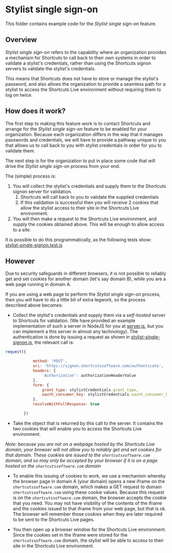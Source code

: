 # Stylist single sign-on

This folder contains example code for the _Stylist single sign-on_ 
feature.

## Overview

_Stylist single sign-on_ refers to the capability where an organization
provides a mechanism for Shortcuts to call back to their own systems in
order to validate a stylist's credentials, rather than using the Shortcuts
signon servers to validate the stylist's credentials.

This means that Shortcuts does not have to store or manage the stylist's 
password, and also allows the organization to provide a seamless path
for a stylist to access the Shortcuts Live environment without requiring
them to log on twice.

## How does it work?

The first step to making this feature work is to contact Shortcuts and 
arrange for the _Stylist single sign-on_ feature to be enabled for your
organization. Because each organization differs in the way that it manages
passwords and credentials, we will have to provide a pathway unique to
you that allows us to call back to you with stylist credentials in order
for you to validate them.

The next step is for the organization to put in place some code that will
drive the _Stylist single sign-on_ process from your end. 

The (simple) process is:

1. You will collect the stylist's credentials and supply them
to the Shortcuts signon server for validation.
    1. Shortcuts will call back to you to validate the supplied 
    credentials  
    1. If this validation is successful then you will 
    receive 2 cookies that allow the stylist access to their 
    site in the Shortcuts Live environment.
1. You will then make a request to the Shortcuts Live environment,
and supply the cookies obtained above. This will be enough to allow access
to a site.

It is possible to do this programmatically, as the following tests show: 
[stylist-single-signon.test.js](./js/test/stylist-single-signon.test.js)

## However

Due to security safeguards in different browsers, it is not possible to
reliably get and set cookies for another domain (let's say domain B), 
while you are a web page running in domain A.

If you are using a web page to perform the _Stylist single sign-on_ 
process, then you will have to do a little bit of extra legwork, so the
process described above becomes:

- Collect the stylist's credentials and supply them via a _self-hosted
server_ to Shortcuts for validation. 
(We have provided an example implementation of such a server in 
NodeJS for you at [server.js](./js/src/server.js), but you can 
implement a this server in almost any technology). The 
authentication is done by issuing a request as shown in 
[stylist-single-signon.js](./js/src/stylist-single-signon.js), the 
relevant call is:
~~~ javascript
request({

            method: 'POST',
            uri: 'https://signon.shortcutssoftware.com/authenticate',
            headers: {
                'Authorization': authorizationHeaderValue
            },
            form: {
                grant_type: stylistCredentials.grant_type,
                oauth_consumer_key: stylistCredentials.oauth_consumer_key
            },
            resolveWithFullResponse: true

        })
~~~

- Take the object that is returned by this call to the server. It 
contains the two cookies that will enable you to access the Shortcuts 
Live environment.

*Note: because you are not on a webpage hosted by the Shortcuts Live 
domain, your browser will not allow you to reliably get and 
set cookies for that domain. These cookies are issued to the 
`shortcutssoftware.com` domain, and so may only be accepted by your 
browser if it is on a page hosted on the `shortcutssoftware.com` domain*

- To enable this issuing of cookies to work, we use a mechanism whereby
the browser page in domain A (your domain) opens a new iframe on 
the `shortcutssoftware.com` domain, which makes a GET request to domain 
`shortcutssoftware.com` using these cookie values. Because this request 
is on the `shortcutssoftware.com` domain, the browser accepts 
the cookie that you need. You may not have visibility of the contents
of the iframe and the cookies issued to that iframe from your web page,
but that is ok. The browser will remember those cookies when they are 
later required to be sent to the Shortcuts Live pages.

- You then open up a browser window for the Shortcuts Live 
environment. Since the cookies set in the iframe were stored
for the `shortcutssoftware.com` domain, the stylist will be able
to access to their site in the Shortcuts Live environment.

